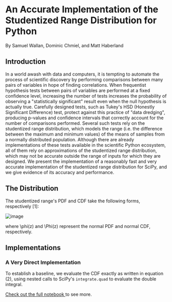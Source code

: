 # An Accurate Implementation of the Studentized Range Distribution for Python

By Samuel Wallan, Dominic Chmiel, and Matt Haberland

## Introduction

In a world awash with data and computers, it is tempting to automate the process of scientific discovery by performing comparisons between many pairs of variables in hope of finding correlations. When frequentist hypothesis tests between pairs of variables are performed at a fixed confidence level, increasing the number of tests increases the probability of observing a "statistically significant" result even when the null hypothesis is actually true. Carefully designed tests, such as Tukey's HSD (Honestly Significant Difference) test, protect against this practice of "data dredging", producing p-values and confidence intervals that correctly account for the number of comparisons performed. Several such tests rely on the studentized range distribution, which models the range (i.e. the difference between the maximum and minimum values) of the means of samples from a normally distributed population. Although there are already implementations of these tests available in the scientific Python ecosystem, all of them rely on approximations of the studentized range distribution, which may not be accurate outside the range of inputs for which they are designed. We present the implementation of a reasonably fast and very accurate implementation of the studentized range distribution for SciPy, and we give evidence of its accuracy and performance.

## The Distribution
The studentized range's PDF and CDF take the following forms, respectively [1]:


![image](https://i.ibb.co/VDPQDxx/Screen-Shot-2021-07-11-at-9-25-33-PM.png)

where \phi(z) and \Phi(z) represent the normal PDF and normal CDF, respectively.

## Implementations

### A Very Direct Implementation

To establish a baseline, we evaluate the CDF exactly as written in equation (2), using nested calls to SciPy's `integrate.quad` to evaluate the double integral.


[Check out the full notebook ](https://colab.research.google.com/drive/12WsuDWyZpdcBR0Dk7qpzFKAZkEY3IgwU?usp=sharing) to see more.
